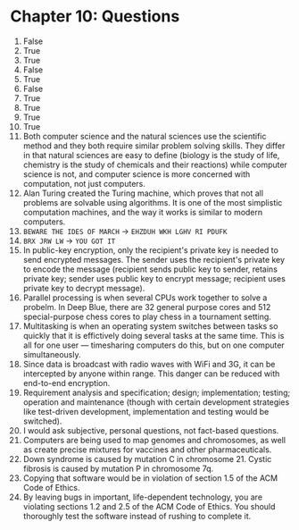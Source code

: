 # Chapter 10: Questions

1. False
2. True
3. True
4. False
5. True
6. False
7. True
8. True
9. True
10. True
11. Both computer science and the natural sciences use the scientific method and they both require similar problem solving skills. They differ in that natural sciences are easy to define (biology is the study of life, chemistry is the study of chemicals and their reactions) while computer science is not, and computer science is more concerned with computation, not just computers.
12. Alan Turing created the Turing machine, which proves that not all problems are solvable using algorithms. It is one of the most simplistic computation machines, and the way it works is similar to modern computers.
13. `BEWARE THE IDES OF MARCH` &rarr; `EHZDUH WKH LGHV RI PDUFK`
14. `BRX JRW LW` &rarr; `YOU GOT IT`
15. In public-key encryption, only the recipient's private key is needed to send encrypted messages. The sender uses the recipient's private key to encode the message (recipient sends public key to sender, retains private key; sender uses public key to encrypt message; recipient uses private key to decrypt message).
16. Parallel processing is when several CPUs work together to solve a probelm. In Deep Blue, there are 32 general purpose cores and 512 special-purpose chess cores to play chess in a tournament setting.
17. Multitasking is when an operating system switches between tasks so quickly that it is effictively doing several tasks at the same time. This is all for one user &mdash; timesharing computers do this, but on one computer simultaneously.
18. Since data is broadcast with radio waves with WiFi and 3G, it can be intercepted by anyone within range. This danger can be reduced with end-to-end encryption.
19. Requirement analysis and specification; design; implementation; testing; operation and maintenance (though with certain development strategies like test-driven development, implementation and testing would be switched).
20. I would ask subjective, personal questions, not fact-based questions.
21. Computers are being used to map genomes and chromosomes, as well as create precise mixtures for vaccines and other pharmaceuticals.
22. Down syndrome is caused by mutation C in chromosome 21. Cystic fibrosis is caused by mutation P in chromosome 7q.
23. Copying that software would be in violation of section 1.5 of the ACM Code of Ethics.
24. By leaving bugs in important, life-dependent technology, you are violating sections 1.2 and 2.5 of the ACM Code of Ethics. You should thoroughly test the software instead of rushing to complete it.